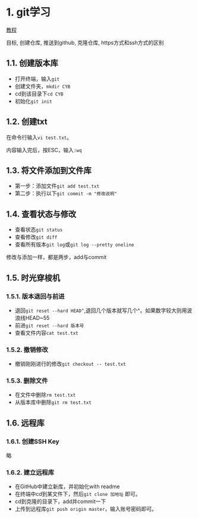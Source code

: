 # 1. git学习

[教程](https://www.liaoxuefeng.com/wiki/0013739516305929606dd18361248578c67b8067c8c017b000)

目标, 创建仓库, 推送到github, 克隆仓库, https方式和ssh方式的区别

## 1.1. 创建版本库

* 打开终端，输入`git`
* 创建文件夹，`mkdir CYB`
* cd到该目录下`cd CYB`
* 初始化`git init`

## 1.2. 创建txt

在命令行输入`vi test.txt`。

内容输入完后，按ESC，输入`:wq`

## 1.3. 将文件添加到文件库

* 第一步：添加文件`git add test.txt`
* 第二步：执行以下`git commit -m "修改说明"`

## 1.4. 查看状态与修改

* 查看状态`git status`
* 查看修改`git diff`
* 查看所有版本`git log`或`git log --pretty oneline`

修改与添加一样，都是两步，add与commit

## 1.5. 时光穿梭机

### 1.5.1. 版本退回与前进

* 退回`git reset --hard HEAD^`,退回几个版本就写几个^。如果数字较大则用波浪线HEAD~55
* 前进`git reset --hard 版本号`
* 查看文件内容`cat test.txt`

### 1.5.2. 撤销修改

* 撤销刚刚进行的修改`git checkout -- test.txt`

### 1.5.3. 删除文件

* 在文件中删除`rm test.txt`
* 从版本库中删除`git rm test.txt`

## 1.6. 远程库

### 1.6.1. 创建SSH Key

略

### 1.6.2. 建立远程库

* 在GitHub中建立新库，并初始化with readme
* 在终端中cd到某文件下，然后`git clone 加地址` 即可。
* cd到克隆的目录下，add并commit一下
* 上传到远程库`git push origin master`，输入账号密码即可。

